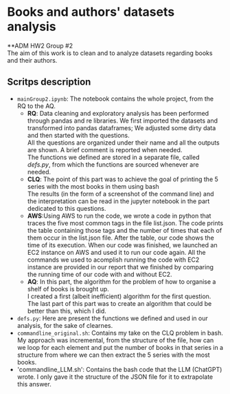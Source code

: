 # Books and authors' datasets analysis 
**ADM HW2 Group #2\
The aim of this work is to clean and to analyze datasets regarding books and their authors.
## Scritps description
* `mainGroup2.ipynb`: The notebook contains the whole project, from the RQ to the AQ.
  - **RQ**: Data cleaning and exploratory analysis has been performed through pandas and re libraries. We first imported the datasets and transformed into pandas dataframes; We adjusted some dirty data and then started with the questions. \
    All the questions are organized under their name and all the outputs are shown. A brief comment is reported when needed.\
    The functions we defined are stored in a separate file, called *defs.py*, from which the functions are sourced whenever are needed.
  - **CLQ**: The point of this part was to achieve the goal of printing the 5 series with the most books in them using bash \
  The results (in the form of a screenshot of the command line) and the interpretation can be read in the jupyter notebook in the part dedicated to this questions.
  - **AWS**:Using AWS to run the code, we wrote a code in python that traces the five most common tags in the file list.json. The code prints the table containing those tags and the number of times that each of them occur in the list.json file. After the table, our code shows the time of its execution. When our code was finished, we launched an EC2 instance on AWS and used it to run our code again. All the commands we used to acomplish running the code with EC2 instance are provided in our report that we finished by comparing the running time of our code with and without EC2.
  - **AQ**: In this part, the algorithm for the problem of how to organise a shelf of books is brought up. \
    I created a first (albeit inefficient) algorithm for the first question. The last part of this part was to create an algorithm that could be better than this, which I did.
* `defs.py`: Here are present the functions we defined and used in our analysis, for the sake of clearnes.
* `commandline_original.sh`: Contains my take on the CLQ problem in bash. My approach was incremental, from the structure of the file, how can we loop for each element and put the number of books in that series in a structure from where we can then extract the 5 series with the most books.
* 'commandline_LLM.sh': Contains the bash code that the LLM (ChatGPT) wrote. I only gave it the structure of the JSON file for it to extrapolate this answer.

